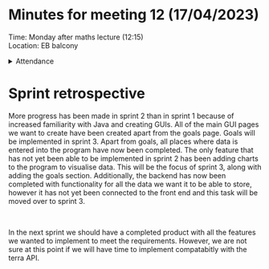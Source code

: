 # Minutes for meeting 12 (17/04/2023)
Time: Monday after maths lecture (12:15) <br>
Location: EB balcony

<details><summary>Attendance</summary><p>
  
  - Alexander Agafonov	
  - Thomas Canning	
  - Artiom Casian	
  - ~Arthur	Chen~
  - Alex Clarke
  - Harry Crane

</p></details>

# Sprint retrospective

More progress has been made in sprint 2 than in sprint 1 because of increased familiarity with Java and creating GUIs. All of the main GUI pages we want to create have been created apart from the goals page. Goals will be implemented in sprint 3. Apart from goals, all places where data is entered into the program have now been completed. The only feature that has not yet been able to be implemented in sprint 2 has been adding charts to the program to visualise data. This will be the focus of sprint 3, along with adding the goals section. Additionally, the backend has now been completed with functionality for all the data we want it to be able to store, however it has not yet been connected to the front end and this task will be moved over to sprint 3.

<br>
    
In the next sprint we should have a completed product with all the features we wanted to implement to meet the requirements. However, we are not sure at this point if we will have time to implement compatabitly with the terra API.
  
</p>



